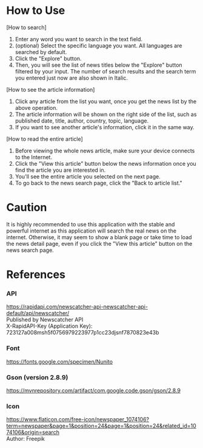 # How to Use
[How to search]
1) Enter any word you want to search in the text field.
2) (optional) Select the specific language you want. All languages are searched by default.
3) Click the "Explore" button.
4) Then, you will see the list of news titles below the "Explore" button filtered by your input. The number of search
   results and the search term you entered just now are also shown in Italic.

[How to see the article information]
1) Click any article from the list you want, once you get the news list by the above operation.
2) The article information will be shown on the right side of the list, such as published date, title, author, country,
   topic, language.
3) If you want to see another article's information, click it in the same way.

[How to read the entire article]
1) Before viewing the whole news article, make sure your device connects to the Internet.
2) Click the "View this article" button below the news information once you find the article you are interested in.
3) You'll see the entire article you selected on the next page.
4) To go back to the news search page, click the "Back to article list."
 
# Caution
It is highly recommended to use this application with the stable and powerful internet as this application will search
the real news on the internet. Otherwise, it may seem to show a blank page or take time to load the news detail page,
even if you click the "View this article" button on the news search page.

# References

### API
https://rapidapi.com/newscatcher-api-newscatcher-api-default/api/newscatcher/  
Published by Newscatcher API  
X-RapidAPI-Key (Application Key): 723127a008msh5f0756979223977p1cc23djsnf7870823e43b

### Font
https://fonts.google.com/specimen/Nunito

### Gson (version 2.8.9)
https://mvnrepository.com/artifact/com.google.code.gson/gson/2.8.9

### Icon
https://www.flaticon.com/free-icon/newspaper_1074106?term=newspaper&page=1&position=24&page=1&position=24&related_id=1074106&origin=search  
Author: Freepik  
